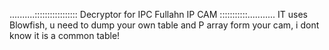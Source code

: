 ..........::::::::::::::::: Decryptor for IPC Fullahn IP CAM :::::::::::...........
IT uses Blowfish, u need to dump your own table and P array form your cam, i dont know it is a common table!
